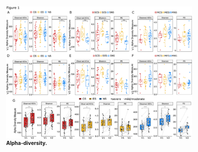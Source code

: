 ![Alpha](https://github.com/Fangxi-Xu/E-cigarettes_Saliva_Microbiome/blob/main/Alpha_Diversity/Figure1_alpha.png)**Alpha-diversity.**
